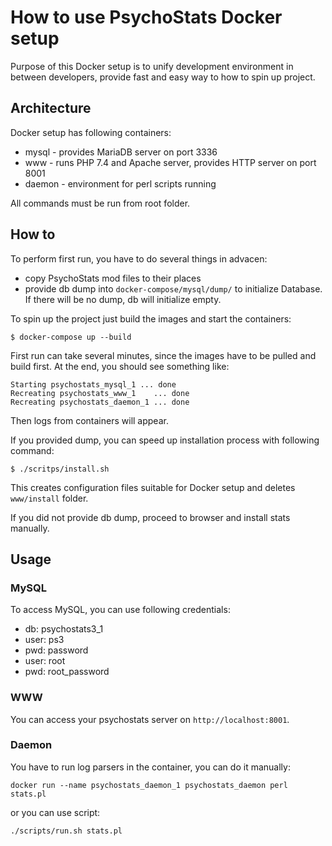 # How to use PsychoStats Docker setup
Purpose of this Docker setup is to unify development environment in between developers, provide fast and 
easy way to how to spin up project. 

## Architecture
Docker setup has following containers:
 - mysql - provides MariaDB server on port 3336
 - www - runs PHP 7.4 and Apache server, provides HTTP server on port 8001
 - daemon - environment for perl scripts running

All commands must be run from root folder. 

## How to
To perform first run, you have to do several things in advacen: 
 - copy PsychoStats mod files to their places
 - provide db dump into `docker-compose/mysql/dump/` to initialize Database. If there will be no dump, 
   db will initialize empty.

To spin up the project just build the images and start the containers:
```
$ docker-compose up --build
```
First run can take several minutes, since the images have to be pulled and build first. At the end, you 
should see something like:
```
Starting psychostats_mysql_1 ... done
Recreating psychostats_www_1    ... done
Recreating psychostats_daemon_1 ... done
```

Then logs from containers will appear. 

If you provided dump, you can speed up installation process with following command:
```
$ ./scritps/install.sh
```
This creates configuration files suitable for Docker setup and deletes `www/install` folder. 

If you did not provide db dump, proceed to browser and install stats manually.  


## Usage
### MySQL
To access MySQL, you can use following credentials:
- db: psychostats3_1
- user: ps3
- pwd: password
- user: root
- pwd: root_password

### WWW
You can access your psychostats server on `http://localhost:8001`.


### Daemon
You have to run log parsers in the container, you can do it manually:
```
docker run --name psychostats_daemon_1 psychostats_daemon perl stats.pl
```

or you can use script:
```
./scripts/run.sh stats.pl
```


